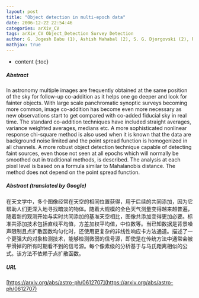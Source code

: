 ```yaml
---
layout: post
title: "Object detection in multi-epoch data"
date: 2006-12-22 22:54:46
categories: arXiv_CV
tags: arXiv_CV Object_Detection Survey Detection
author: G. Jogesh Babu (1), Ashish Mahabal (2), S. G. Djorgovski (2), R. Williams (2) ((1) Pennsylvania State University, (2) Caltech)
mathjax: true
---
```


* content
{:toc}

##### Abstract
In astronomy multiple images are frequently obtained at the same position of the sky for follow-up co-addition as it helps one go deeper and look for fainter objects. With large scale panchromatic synoptic surveys becoming more common, image co-addition has become even more necessary as new observations start to get compared with co-added fiducial sky in real time. The standard co-addition techniques have included straight averages, variance weighted averages, medians etc. A more sophisticated nonlinear response chi-square method is also used when it is known that the data are background noise limited and the point spread function is homogenized in all channels. A more robust object detection technique capable of detecting faint sources, even those not seen at all epochs which will normally be smoothed out in traditional methods, is described. The analysis at each pixel level is based on a formula similar to Mahalanobis distance. The method does not depend on the point spread function.

##### Abstract (translated by Google)
在天文学中，多个图像经常在天空的相同位置获得，用于后续的共同添加，因为它帮助人们更深入地寻找暗淡的物体。随着大规模的全色天气测量变得越来越普遍，随着新的观测开始与实时共同添加的基准天空相比，图像共添加变得更加必要。标准共添加技术包括直线平均值，方差加权平均值，中位数等。当已知数据是背景噪声限制且点扩散函数均匀化时，还使用更复杂的非线性响应卡方法通道。描述了一个更强大的对象检测技术，能够检测微弱的信号源，即使是在传统方法中通常会被平滑掉的所有时期看不到的信号源。每个像素级的分析基于与马氏距离相似的公式。该方法不依赖于点扩散函数。

##### URL
[https://arxiv.org/abs/astro-ph/0612707](https://arxiv.org/abs/astro-ph/0612707)

